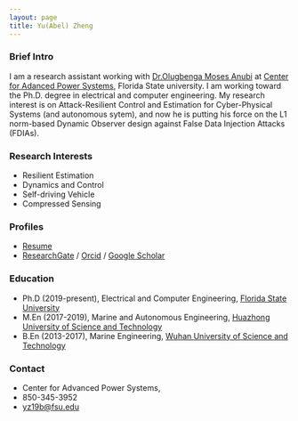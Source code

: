 ```yaml
---
layout: page
title: Yu(Abel) Zheng
---
```

### Brief Intro
I am a research assistant working with [Dr.Olugbenga Moses Anubi](https://scholar.google.com/citations?user=4AGpwF0AAAAJ&hl=en&oi=ao) at [Center for Adanced Power Systems](https://www.caps.fsu.edu), Florida State university. I am working toward the Ph.D. degree in electrical and computer engineering. My research interest is on Attack-Resilient Control and Estimation for Cyber-Physical Systems (and autonomous sytem), and now he is putting his force on the L1 norm-based Dynamic Observer design against False Data Injection Attacks (FDIAs).

### Research Interests
* Resilient Estimation
* Dynamics and Control
* Self-driving Vehicle
* Compressed Sensing

### Profiles
* [Resume](resource/Resume.pdf)
* [ResearchGate](https://www.researchgate.net/profile/Yu_Zheng45) / [Orcid](https://orcid.org/0000-0002-0894-6912) / [Google Scholar](https://scholar.google.com/citations?user=dn6dKBUAAAAJ&hl=en&oi=sra)

### Education
* Ph.D (2019-present), Electrical and Computer Engineering, [Florida State University](https://www.fsu.edu/)
* M.En (2017-2019), Marine and Autonomous Engineering, [Huazhong University of Science and Technology](http://english.hust.edu.cn/)
* B.En (2013-2017), Marine Engineering, [Wuhan University of Science and Technology](http://english.whut.edu.cn/)

### Contact
* Center for Advanced Power Systems, 
* 850-345-3952
* [yz19b@fsu.edu](mailto:yz19b@fsu.edu)
